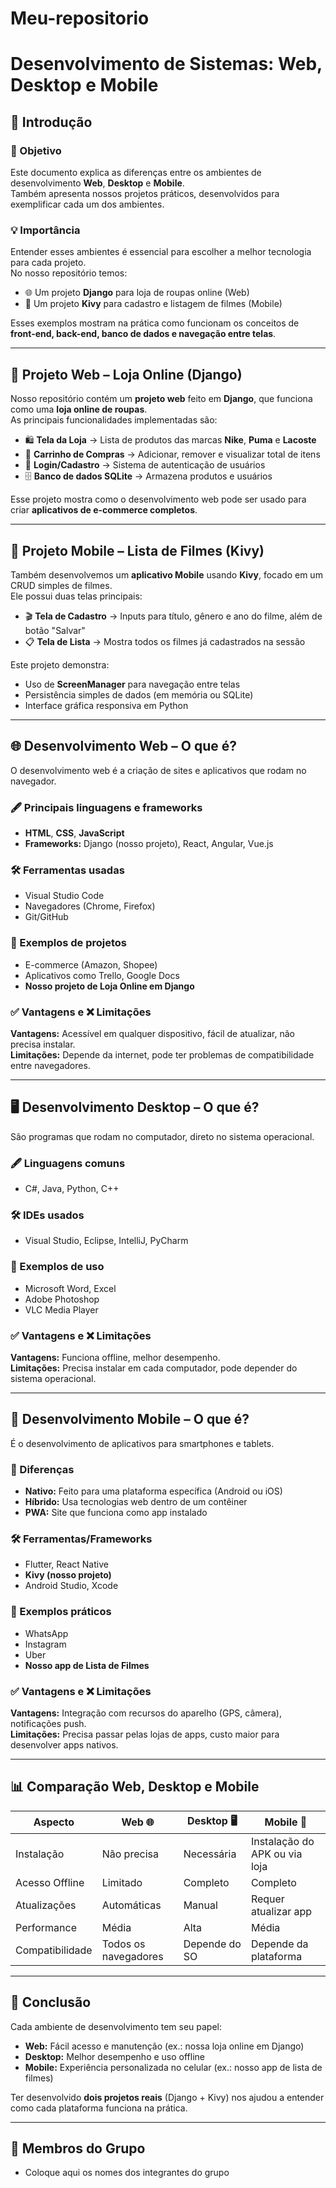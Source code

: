 # Meu-repositorio
# Desenvolvimento de Sistemas: Web, Desktop e Mobile

## 📌 Introdução
### 🎯 Objetivo
Este documento explica as diferenças entre os ambientes de desenvolvimento **Web**, **Desktop** e **Mobile**.  
Também apresenta nossos projetos práticos, desenvolvidos para exemplificar cada um dos ambientes.

### 💡 Importância
Entender esses ambientes é essencial para escolher a melhor tecnologia para cada projeto.  
No nosso repositório temos:
- 🌐 Um projeto **Django** para loja de roupas online (Web)
- 📱 Um projeto **Kivy** para cadastro e listagem de filmes (Mobile)

Esses exemplos mostram na prática como funcionam os conceitos de **front-end, back-end, banco de dados e navegação entre telas**.

---

## 📂 Projeto Web – Loja Online (Django)
Nosso repositório contém um **projeto web** feito em **Django**, que funciona como uma **loja online de roupas**.  
As principais funcionalidades implementadas são:

- 🛍️ **Tela da Loja** → Lista de produtos das marcas **Nike**, **Puma** e **Lacoste**  
- 🛒 **Carrinho de Compras** → Adicionar, remover e visualizar total de itens  
- 🔑 **Login/Cadastro** → Sistema de autenticação de usuários  
- 🗄️ **Banco de dados SQLite** → Armazena produtos e usuários  

Esse projeto mostra como o desenvolvimento web pode ser usado para criar **aplicativos de e-commerce completos**.

---

## 📂 Projeto Mobile – Lista de Filmes (Kivy)
Também desenvolvemos um **aplicativo Mobile** usando **Kivy**, focado em um CRUD simples de filmes.  
Ele possui duas telas principais:

- 🎬 **Tela de Cadastro** → Inputs para título, gênero e ano do filme, além de botão "Salvar"  
- 📋 **Tela de Lista** → Mostra todos os filmes já cadastrados na sessão  

Este projeto demonstra:
- Uso de **ScreenManager** para navegação entre telas  
- Persistência simples de dados (em memória ou SQLite)  
- Interface gráfica responsiva em Python  

---

## 🌐 Desenvolvimento Web – O que é?
O desenvolvimento web é a criação de sites e aplicativos que rodam no navegador.

### 🖋️ Principais linguagens e frameworks
- **HTML**, **CSS**, **JavaScript**
- **Frameworks:** Django (nosso projeto), React, Angular, Vue.js

### 🛠️ Ferramentas usadas
- Visual Studio Code
- Navegadores (Chrome, Firefox)
- Git/GitHub

### 📌 Exemplos de projetos
- E-commerce (Amazon, Shopee)
- Aplicativos como Trello, Google Docs
- **Nosso projeto de Loja Online em Django**

### ✅ Vantagens e ❌ Limitações
**Vantagens:** Acessível em qualquer dispositivo, fácil de atualizar, não precisa instalar.  
**Limitações:** Depende da internet, pode ter problemas de compatibilidade entre navegadores.

---

## 🖥️ Desenvolvimento Desktop – O que é?
São programas que rodam no computador, direto no sistema operacional.

### 🖋️ Linguagens comuns
- C#, Java, Python, C++

### 🛠️ IDEs usados
- Visual Studio, Eclipse, IntelliJ, PyCharm

### 📌 Exemplos de uso
- Microsoft Word, Excel
- Adobe Photoshop
- VLC Media Player

### ✅ Vantagens e ❌ Limitações
**Vantagens:** Funciona offline, melhor desempenho.  
**Limitações:** Precisa instalar em cada computador, pode depender do sistema operacional.

---

## 📱 Desenvolvimento Mobile – O que é?
É o desenvolvimento de aplicativos para smartphones e tablets.

### 🔄 Diferenças
- **Nativo:** Feito para uma plataforma específica (Android ou iOS)
- **Híbrido:** Usa tecnologias web dentro de um contêiner
- **PWA:** Site que funciona como app instalado

### 🛠️ Ferramentas/Frameworks
- Flutter, React Native
- **Kivy (nosso projeto)**
- Android Studio, Xcode

### 📌 Exemplos práticos
- WhatsApp
- Instagram
- Uber
- **Nosso app de Lista de Filmes**

### ✅ Vantagens e ❌ Limitações
**Vantagens:** Integração com recursos do aparelho (GPS, câmera), notificações push.  
**Limitações:** Precisa passar pelas lojas de apps, custo maior para desenvolver apps nativos.

---

## 📊 Comparação Web, Desktop e Mobile

| Aspecto                | Web 🌐              | Desktop 🖥️           | Mobile 📱          |
|----------------------|------------------|-------------------|----------------|
| Instalação           | Não precisa      | Necessária        | Instalação do APK ou via loja |
| Acesso Offline       | Limitado         | Completo          | Completo |
| Atualizações         | Automáticas      | Manual            | Requer atualizar app |
| Performance          | Média           | Alta             | Média |
| Compatibilidade      | Todos os navegadores | Depende do SO | Depende da plataforma |

---

## 📝 Conclusão
Cada ambiente de desenvolvimento tem seu papel:
- **Web:** Fácil acesso e manutenção (ex.: nossa loja online em Django)
- **Desktop:** Melhor desempenho e uso offline
- **Mobile:** Experiência personalizada no celular (ex.: nosso app de lista de filmes)

Ter desenvolvido **dois projetos reais** (Django + Kivy) nos ajudou a entender como cada plataforma funciona na prática.

---

## 👥 Membros do Grupo
- Coloque aqui os nomes dos integrantes do grupo


